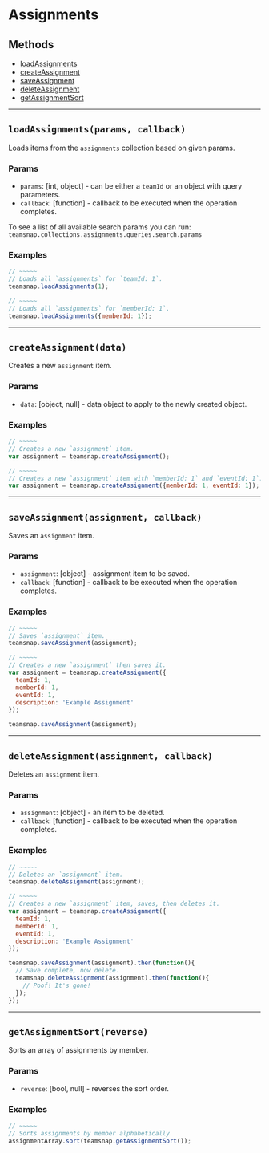 # Assignments

## Methods

- [loadAssignments](#loadAssignments)
- [createAssignment](#createAssignment)
- [saveAssignment](#saveAssignment)
- [deleteAssignment](#deleteAssignment)
- [getAssignmentSort](#getAssignmentSort)


---
<a id="loadAssignments"></a>
## `loadAssignments(params, callback)`
Loads items from the `assignments` collection based on given params.

### Params
* `params`: [int, object] - can be either a `teamId` or an object with query parameters.
* `callback`: [function] - callback to be executed when the operation completes.

To see a list of all available search params you can run:
`teamsnap.collections.assignments.queries.search.params`

### Examples
```javascript
// ~~~~~
// Loads all `assignments` for `teamId: 1`.
teamsnap.loadAssignments(1);

// ~~~~~
// Loads all `assignments` for `memberId: 1`.
teamsnap.loadAssignments({memberId: 1});
```


---


<a id="createAssignment"></a>
## `createAssignment(data)`
Creates a new `assignment` item.

### Params
* `data`: [object, null] - data object to apply to the newly created object.

### Examples
```javascript
// ~~~~~
// Creates a new `assignment` item.
var assignment = teamsnap.createAssignment();

// ~~~~~
// Creates a new `assignment` item with `memberId: 1` and `eventId: 1`.
var assignment = teamsnap.createAssignment({memberId: 1, eventId: 1});
```


---


<a id="saveAssignment"></a>
## `saveAssignment(assignment, callback)`
Saves an `assignment` item.

### Params
* `assignment`: [object] - assignment item to be saved.
* `callback`: [function] - callback to be executed when the operation completes.

### Examples
```javascript
// ~~~~~
// Saves `assignment` item.
teamsnap.saveAssignment(assignment);

// ~~~~~
// Creates a new `assignment` then saves it.
var assignment = teamsnap.createAssignment({
  teamId: 1,
  memberId: 1,
  eventId: 1,
  description: 'Example Assignment'
});

teamsnap.saveAssignment(assignment);
```


---


<a id="deleteAssignment"></a>
## `deleteAssignment(assignment, callback)`
Deletes an `assignment` item.

### Params
* `assignment`: [object] - an item to be deleted.
* `callback`: [function] - callback to be executed when the operation completes.

### Examples
```javascript
// ~~~~~
// Deletes an `assignment` item.
teamsnap.deleteAssignment(assignment);

// ~~~~~
// Creates a new `assignment` item, saves, then deletes it.
var assignment = teamsnap.createAssignment({
  teamId: 1,
  memberId: 1,
  eventId: 1,
  description: 'Example Assignment'
});

teamsnap.saveAssignment(assignment).then(function(){
  // Save complete, now delete.
  teamsnap.deleteAssignment(assignment).then(function(){
    // Poof! It's gone!
  });
});
```


---


<a id="getAssignmentSort"></a>
## `getAssignmentSort(reverse)`
Sorts an array of assignments by member.

### Params
* `reverse`: [bool, null] - reverses the sort order.

### Examples
```javascript
// ~~~~~
// Sorts assignments by member alphabetically
assignmentArray.sort(teamsnap.getAssignmentSort());
```
